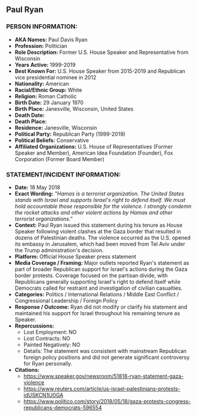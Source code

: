 ## Paul Ryan

### PERSON INFORMATION:
- **AKA Names:** Paul Davis Ryan
- **Profession:** Politician
- **Role Description:** Former U.S. House Speaker and Representative from Wisconsin
- **Years Active:** 1999-2019
- **Best Known For:** U.S. House Speaker from 2015-2019 and Republican vice presidential nominee in 2012
- **Nationality:** American
- **Racial/Ethnic Group:** White
- **Religion:** Roman Catholic
- **Birth Date:** 29 January 1970
- **Birth Place:** Janesville, Wisconsin, United States
- **Death Date:** 
- **Death Place:** 
- **Residence:** Janesville, Wisconsin
- **Political Party:** Republican Party (1999-2019)
- **Political Beliefs:** Conservative
- **Affiliated Organizations:** U.S. House of Representatives (Former Speaker and Member), American Idea Foundation (Founder), Fox Corporation (Former Board Member)

### STATEMENT/INCIDENT INFORMATION:
- **Date:** 18 May 2018
- **Exact Wording:** *"Hamas is a terrorist organization. The United States stands with Israel and supports Israel's right to defend itself. We must hold accountable those responsible for the violence. I strongly condemn the rocket attacks and other violent actions by Hamas and other terrorist organizations."*
- **Context:** Paul Ryan issued this statement during his tenure as House Speaker following violent clashes at the Gaza border that resulted in dozens of Palestinian deaths. The violence occurred as the U.S. opened its embassy in Jerusalem, which had been moved from Tel Aviv under the Trump administration's decision.
- **Platform:** Official House Speaker press statement
- **Media Coverage / Framing:** Major outlets reported Ryan's statement as part of broader Republican support for Israel's actions during the Gaza border protests. Coverage focused on the partisan divide, with Republicans generally supporting Israel's right to defend itself while Democrats called for restraint and investigation of civilian casualties.
- **Categories:** Politics / International Relations / Middle East Conflict / Congressional Leadership / Foreign Policy
- **Response / Outcome:** Ryan did not modify or clarify his statement and maintained his support for Israel throughout his remaining tenure as Speaker.
- **Repercussions:**
  - Lost Employment: NO
  - Lost Contracts: NO
  - Painted Negatively: NO
  - Details: The statement was consistent with mainstream Republican foreign policy positions and did not generate significant controversy for Ryan personally.
- **Citations:** 
  - https://www.speaker.gov/newsroom/51818-ryan-statement-gaza-violence
  - https://www.reuters.com/article/us-israel-palestinians-protests-idUSKCN1IJ0GA
  - https://www.politico.com/story/2018/05/18/gaza-protests-congress-republicans-democrats-596554